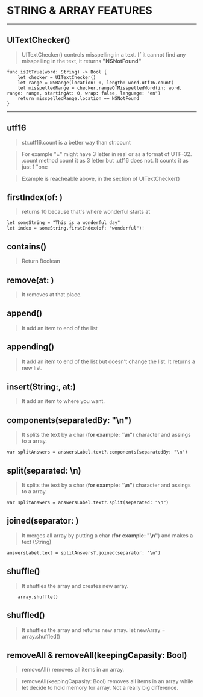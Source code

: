 # STRING & ARRAY FEATURES

---
## UITextChecker()

> UITextChecker() controls misspelling in a text. If it cannot find any misspelling in the text, it returns **"NSNotFound"**


    func isItTrue(word: String) -> Bool {
        let checker = UITextChecker()
        let range = NSRange(location: 0, length: word.utf16.count)
        let misspelledRange = checker.rangeOfMisspelledWord(in: word, range: range, startingAt: 0, wrap: false, language: "en")
        return misspelledRange.location == NSNotFound
    }

---
## utf16

> str.utf16.count is a better way than str.count

> For example "±" might have 3 letter in real or as a format of UTF-32. .count method count it as 3 letter but .utf16 does not. It counts it as just 1 "one

>Example is reacheable above, in the section of UITextChecker()

## firstIndex(of: )

> returns 10 because that's where wonderful starts at

    let someString = "This is a wonderful day"
    let index = someString.firstIndex(of: "wonderful")! 


## contains()

> Return Boolean


## remove(at: )

> It removes at that place.

## append()

> It add an item to end of the list

## appending()

> It add an item to end of the list but doesn't change the list. It returns a new list.

## insert(String:, at:)

> It add an item to where you want.

## components(separatedBy: "\n")

> It splits the text by a char (**for example: "\n"**) character and assings to a array.

    var splitAnswers = answersLabel.text?.components(separatedBy: "\n")
    
## split(separated: \n)

> It splits the text by a char (**for example: "\n"**) character and assings to a array.

    var splitAnswers = answersLabel.text?.split(separated: "\n")

## joined(separator: )

> It merges all array by putting a char (**for example: "\n"**) and makes a text (String)

    answersLabel.text = splitAnswers?.joined(separator: "\n")
    
## shuffle()

> It shuffles the array and creates new array.
        
        array.shuffle()

## shuffled()

> It shuffles the array and returns new array.
        let newArray = array.shuffled()
        
## removeAll & removeAll(keepingCapasity: Bool) 

> removeAll() removes all items in an array. 

> removeAll(keepingCapasity: Bool) removes all items in an array while let decide to hold memory for array. Not a really big difference.
